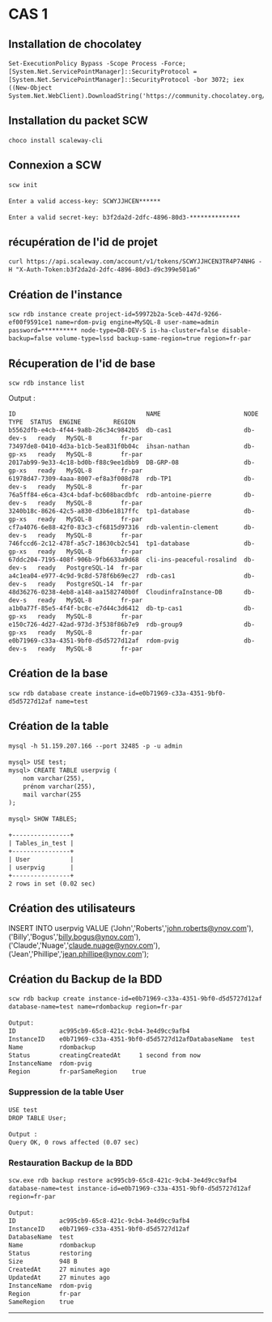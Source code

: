 # CAS 1
## Installation de chocolatey

```
Set-ExecutionPolicy Bypass -Scope Process -Force; [System.Net.ServicePointManager]::SecurityProtocol = [System.Net.ServicePointManager]::SecurityProtocol -bor 3072; iex ((New-Object System.Net.WebClient).DownloadString('https://community.chocolatey.org/install.ps1'))
```

## Installation du packet SCW

```
choco install scaleway-cli
```

## Connexion a SCW

```
scw init

Enter a valid access-key: SCWYJJHCEN******

Enter a valid secret-key: b3f2da2d-2dfc-4896-80d3-**************
```

## récupération de l'id de projet

```
curl https://api.scaleway.com/account/v1/tokens/SCWYJJHCEN3TR4P74NHG -H "X-Auth-Token:b3f2da2d-2dfc-4896-80d3-d9c399e501a6"
```

<!-- à corriger ? -->

## Création de l'instance

```
scw rdb instance create project-id=59972b2a-5ceb-447d-9266-ef00f9591ce1 name=rdom-pvig engine=MySQL-8 user-name=admin password=********** node-type=DB-DEV-S is-ha-cluster=false disable-backup=false volume-type=lssd backup-same-region=true region=fr-par

```

## Récuperation de l'id de base

```
scw rdb instance list

```

Output :

```
ID                                    NAME                       NODE TYPE  STATUS  ENGINE         REGION
b5562dfb-e4cb-4f44-9a8b-26c34c9842b5  db-cas1                    db-dev-s   ready   MySQL-8        fr-par
73497de8-0410-4d3a-b1cb-5ea831f0b04c  ihsan-nathan               db-gp-xs   ready   MySQL-8        fr-par
2017ab99-9e33-4c18-bd0b-f88c9ee1dbb9  DB-GRP-08                  db-gp-xs   ready   MySQL-8        fr-par
61978d47-7309-4aaa-8007-ef8a3f008d78  rdb-TP1                    db-dev-s   ready   MySQL-8        fr-par
76a5ff84-e6ca-43c4-bdaf-bc608bacdbfc  rdb-antoine-pierre         db-dev-s   ready   MySQL-8        fr-par
3240b18c-8626-42c5-a830-d3b6e1817ffc  tp1-database               db-gp-xs   ready   MySQL-8        fr-par
cf7a4076-6e88-42f0-83c3-cf6815d97316  rdb-valentin-clement       db-dev-s   ready   MySQL-8        fr-par
746fccd6-2c12-478f-a5c7-18630cb2c541  tp1-database               db-gp-xs   ready   MySQL-8        fr-par
67ddc204-7195-408f-906b-9fb6633a9d68  cli-ins-peaceful-rosalind  db-dev-s   ready   PostgreSQL-14  fr-par
a4c1ea04-e977-4c9d-9c8d-578f6b69ec27  rdb-cas1                   db-dev-s   ready   PostgreSQL-14  fr-par
48d36276-0238-4eb8-a148-aa1582740b0f  CloudinfraInstance-DB      db-dev-s   ready   MySQL-8        fr-par
a1b0a77f-85e5-4f4f-bc8c-e7d44c3d6412  db-tp-cas1                 db-gp-xs   ready   MySQL-8        fr-par
e150c726-4d27-42ad-973d-3f538f86b7e9  rdb-group9                 db-gp-xs   ready   MySQL-8        fr-par
e0b71969-c33a-4351-9bf0-d5d5727d12af  rdom-pvig                  db-dev-s   ready   MySQL-8        fr-par
```


## Création de la base

```
scw rdb database create instance-id=e0b71969-c33a-4351-9bf0-d5d5727d12af name=test
```

## Création de la table


<!-- ### Ajout de la variable d'environement MySQL

![](variable.png)

### Connexion à la base via CLI local
```
scw rdb instance connect e0b71969-c33a-4351-9bf0-d5d5727d12af database=test username=admin region=fr-par
``` -->
```
mysql -h 51.159.207.166 --port 32485 -p -u admin

mysql> USE test;
mysql> CREATE TABLE userpvig (
    nom varchar(255),
    prénom varchar(255),
    mail varchar(255 
);

mysql> SHOW TABLES;

+----------------+
| Tables_in_test |
+----------------+
| User           |
| userpvig       |
+----------------+
2 rows in set (0.02 sec)
```

## Création des utilisateurs    

INSERT INTO userpvig  VALUE 
('John','Roberts','john.roberts@ynov.com'),
('Billy','Bogus','billy.bogus@ynov.com'),
('Claude','Nuage','claude.nuage@ynov.com'),
('Jean','Phillipe','jean.phillipe@ynov.com');



## Création du Backup de la BDD

```
scw rdb backup create instance-id=e0b71969-c33a-4351-9bf0-d5d5727d12af database-name=test name=rdombackup region=fr-par

Output:
ID            ac995cb9-65c8-421c-9cb4-3e4d9cc9afb4
InstanceID    e0b71969-c33a-4351-9bf0-d5d5727d12afDatabaseName  test
Name          rdombackup
Status        creatingCreatedAt     1 second from now
InstanceName  rdom-pvig
Region        fr-parSameRegion    true
```

### Suppression de la table User
```
USE test
DROP TABLE User;

Output :
Query OK, 0 rows affected (0.07 sec)
```

### Restauration Backup de la BDD
```
scw.exe rdb backup restore ac995cb9-65c8-421c-9cb4-3e4d9cc9afb4 database-name=test instance-id=e0b71969-c33a-4351-9bf0-d5d5727d12af region=fr-par

Output:
ID            ac995cb9-65c8-421c-9cb4-3e4d9cc9afb4
InstanceID    e0b71969-c33a-4351-9bf0-d5d5727d12af
DatabaseName  test
Name          rdombackup
Status        restoring
Size          948 B
CreatedAt     27 minutes ago
UpdatedAt     27 minutes ago
InstanceName  rdom-pvig
Region        fr-par
SameRegion    true
```

---